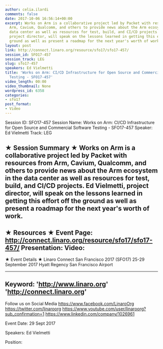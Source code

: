 ```yaml
---
author: celia.ilardi
comments: false
date: 2017-10-06 16:56:14+00:00
excerpt: Works on Arm is a collaborative project led by Packet with resources from
  Arm, Cavium, Qualcomm, and others to provide news about the Arm ecosystem in the
  data center as well as resources for test, build, and CI/CD projects. Ed Vielmetti,
  project director, will speak on the lessons learned in getting this effort off the
  ground as well as present a roadmap for the next year's worth of work.
layout: post
link: http://connect.linaro.org/resource/sfo17/sfo17-457/
session_id: SFO17-457
session_track: LEG
slug: sfo17-457
speakers: Ed Vielmetti
title: 'Works on Arm: CI/CD Infrastructure for Open Source and Commercial Software
  Testing - SFO17-457'
video_length: 00:00
video_thumbnail: None
wordpress_id: 6358
categories:
- sfo17
post_format:
- Video
---
```


Session ID: SFO17-457
Session Name: Works on Arm: CI/CD Infrastructure for Open Source and Commercial Software Testing - SFO17-457
Speaker: Ed Vielmetti
Track: LEG


★ Session Summary ★
Works on Arm is a collaborative project led by Packet with resources from Arm, Cavium, Qualcomm, and others to provide news about the Arm ecosystem in the data center as well as resources for test, build, and CI/CD projects. Ed Vielmetti, project director, will speak on the lessons learned in getting this effort off the ground as well as present a roadmap for the next year's worth of work.
---------------------------------------------------
★ Resources ★
Event Page: http://connect.linaro.org/resource/sfo17/sfo17-457/
Presentation: 
Video: 
 ---------------------------------------------------

★ Event Details ★
Linaro Connect San Francisco 2017 (SFO17)
25-29 September 2017
Hyatt Regency San Francisco Airport

---------------------------------------------------
Keyword: 
'http://www.linaro.org'
'http://connect.linaro.org'
---------------------------------------------------
Follow us on Social Media
https://www.facebook.com/LinaroOrg
https://twitter.com/linaroorg
https://www.youtube.com/user/linaroorg?sub_confirmation=1
https://www.linkedin.com/company/1026961

Event Date: 29 Sept 2017

Speakers: Ed Vielmetti

Position: 
